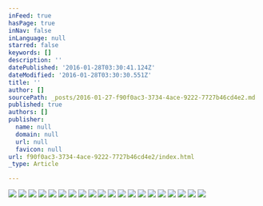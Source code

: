 ```yaml
---
inFeed: true
hasPage: true
inNav: false
inLanguage: null
starred: false
keywords: []
description: ''
datePublished: '2016-01-28T03:30:41.124Z'
dateModified: '2016-01-28T03:30:30.551Z'
title: ''
author: []
sourcePath: _posts/2016-01-27-f90f0ac3-3734-4ace-9222-7727b46cd4e2.md
published: true
authors: []
publisher:
  name: null
  domain: null
  url: null
  favicon: null
url: f90f0ac3-3734-4ace-9222-7727b46cd4e2/index.html
_type: Article

---
```

![](https://the-grid-user-content.s3-us-west-2.amazonaws.com/b8fb8889-01f0-4121-93d5-7a828e42b47d.jpg)
![](https://the-grid-user-content.s3-us-west-2.amazonaws.com/d6011c31-5dc9-46d0-bd26-fe3c3f0b42a7.jpg)
![](https://the-grid-user-content.s3-us-west-2.amazonaws.com/8ae70e9e-9bf0-4e54-a6e5-3d671e87d54c.jpg)
![](https://the-grid-user-content.s3-us-west-2.amazonaws.com/0dbab46e-dd96-4d7c-a716-1d00fa6f653a.jpg)
![](https://the-grid-user-content.s3-us-west-2.amazonaws.com/5f8b9965-9de0-43a2-89e0-576fe39d6f53.jpg)
![](https://the-grid-user-content.s3-us-west-2.amazonaws.com/66a1cf82-b080-4759-829b-947da27f3f69.jpg)
![](https://the-grid-user-content.s3-us-west-2.amazonaws.com/a8182557-9558-4fcb-8328-d4c9e2bb1411.gif)
![](https://the-grid-user-content.s3-us-west-2.amazonaws.com/0b70aca8-758e-45eb-a856-95a47db8edc2.jpg)
![](https://the-grid-user-content.s3-us-west-2.amazonaws.com/aae98735-6e85-4d07-b901-c2d06bdbde02.jpg)
![](https://the-grid-user-content.s3-us-west-2.amazonaws.com/39323ebf-e648-4778-a464-d45b553e8662.jpg)
![](https://the-grid-user-content.s3-us-west-2.amazonaws.com/435a92a3-17da-49ad-82ef-cf0972eb283a.jpg)
![](https://the-grid-user-content.s3-us-west-2.amazonaws.com/0a1e5c5d-28d1-48bb-9856-4e5020177676.jpg)
![](https://the-grid-user-content.s3-us-west-2.amazonaws.com/d8f99178-b747-4a33-93c2-a60391ae6e4a.jpg)
![](https://the-grid-user-content.s3-us-west-2.amazonaws.com/d37794a0-c582-4c8f-96b7-ff8c211fe3d7.jpg)
![](https://the-grid-user-content.s3-us-west-2.amazonaws.com/41d2e7ef-31fa-4817-ad4d-aeadd4909df5.jpg)
![](https://the-grid-user-content.s3-us-west-2.amazonaws.com/2ea1dee3-1757-4330-82f0-c90ead810130.jpg)
![](https://the-grid-user-content.s3-us-west-2.amazonaws.com/1ccda916-5a27-4c26-87e2-6c212ed19ea4.jpg)
![](https://the-grid-user-content.s3-us-west-2.amazonaws.com/c50a0f06-65e0-4e35-8769-aa95067cf5ee.jpg)
![](https://the-grid-user-content.s3-us-west-2.amazonaws.com/cb21159d-5ded-43dd-97d1-bb66234e6618.jpg)
![](https://the-grid-user-content.s3-us-west-2.amazonaws.com/a6c68a8b-ac76-4855-bbf9-3780993e6e87.jpg)
